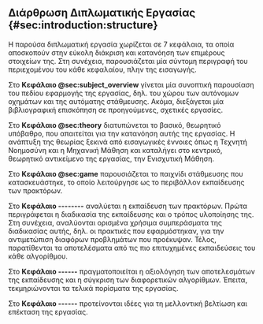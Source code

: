 ## Διάρθρωση Διπλωματικής Εργασίας {#sec:introduction:structure}

Η παρούσα διπλωματική εργασία χωρίζεται σε 7 κεφάλαια, τα οποία αποσκοπούν στην εύκολη διάκριση και κατανόηση των επιμέρους στοιχείων της. Στη συνέχεια, παρουσιάζεται μία σύντομη περιγραφή του περιεχομένου του κάθε κεφαλαίου, πλην της εισαγωγής.

Στο **Κεφάλαιο @sec:subject_overview** γίνεται μία συνοπτική παρουσίαση του πεδίου εφαρμογής της εργασίας, δηλ. του χώρου των αυτόνομων οχημάτων και της αυτόματης στάθμευσης. Ακόμα, διεξάγεται μία βιβλιογραφική επισκόπηση σε προηγούμενες, σχετικές εργασίες. 

Στο **Κεφάλαιο @sec:theory** διατυπώνεται το βασικό, θεωρητικό υπόβαθρο, που απαιτείται για την κατανόηση αυτής της εργασίας. Η ανάπτυξη της θεωρίας ξεκινά από εισαγωγικές έννοιες όπως η Τεχνητή Νοημοσύνη και η Μηχανική Μάθηση και καταλήγει στο κεντρικό, θεωρητικό αντικείμενο της εργασίας, την Ενισχυτική Μάθηση.

Στο **Κεφάλαιο @sec:game** παρουσιάζεται το παιχνίδι στάθμευσης που κατασκευάστηκε, το οποίο λειτούργησε ως το περιβάλλον εκπαίδευσης των πρακτόρων. 

Στο **Κεφάλαιο --------** αναλύεται η εκπαίδευση των πρακτόρων. Πρώτα περιγράφεται η διαδικασία της εκπαίδευσης και ο τρόπος υλοποίησης της. Στη συνέχεια, αναλύονται ορισμένα χρήσιμα συμπεράσματα της διαδικασίας αυτής, δηλ. οι πρακτικές που εφαρμόστηκαν, για την αντιμετώπιση διαφόρων προβλημάτων που προέκυψαν. Τέλος, παρατίθενται τα αποτελέσματα από τις πιο επιτυχημένες εκπαιδεύσεις του κάθε αλγορίθμου.

Στο **Κεφάλαιο ------** πραγματοποιείται η αξιολόγηση των αποτελεσμάτων της εκπαίδευσης και η σύγκριση των διαφορετικών αλγορίθμων. Έπειτα, τεκμηριώνονται τα τελικά πορίσματα της εργασίας.

Στο **Κεφάλαιο ------** προτείνονται ιδέες για τη μελλοντική βελτίωση και επέκταση της εργασίας.